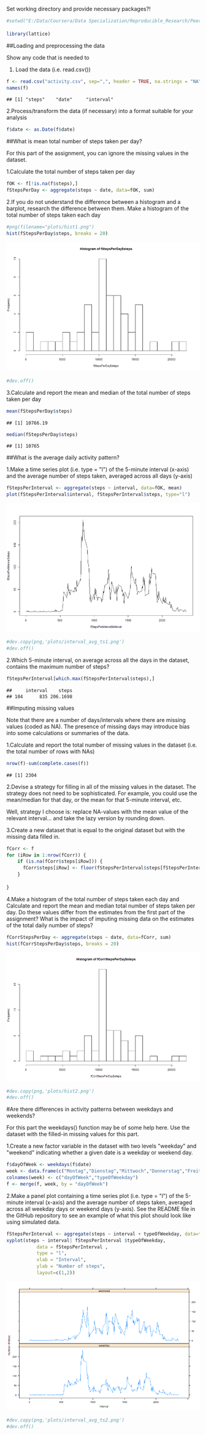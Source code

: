 Set working directory and provide necessary packages?!

```r
#setwd("E:/Data/Coursera/Data Specialization/Reproducible_Research/PeerAssessment1")

library(lattice)
```




##Loading and preprocessing the data

Show any code that is needed to

1. Load the data (i.e. read.csv())


```r
f <- read.csv("activity.csv", sep=",", header = TRUE, na.strings = "NA")
names(f)
```

```
## [1] "steps"    "date"     "interval"
```

2.Process/transform the data (if necessary) into a format suitable for your analysis

```r
f$date <- as.Date(f$date)
```

##What is mean total number of steps taken per day?

For this part of the assignment, you can ignore the missing values in the dataset.


1.Calculate the total number of steps taken per day

```r
fOK <- f[!is.na(f$steps),]
fStepsPerDay <- aggregate(steps ~ date, data=fOK, sum)
```

2.If you do not understand the difference between a histogram and a barplot, research the difference between them. Make a histogram of the total number of steps taken each day

```r
#png(filename="plots/hist1.png")
hist(fStepsPerDay$steps, breaks = 20)
```

![plot of chunk unnamed-chunk-5](plots/unnamed-chunk-5-1.png) 

```r
#dev.off()
```

3.Calculate and report the mean and median of the total number of steps taken per day

```r
mean(fStepsPerDay$steps)
```

```
## [1] 10766.19
```

```r
median(fStepsPerDay$steps)
```

```
## [1] 10765
```

##What is the average daily activity pattern?

1.Make a time series plot (i.e. type = "l") of the 5-minute interval (x-axis) and the average number of steps taken, averaged across all days (y-axis)

```r
fStepsPerInterval <- aggregate(steps ~ interval, data=fOK, mean)
plot(fStepsPerInterval$interval, fStepsPerInterval$steps, type="l")
```

![plot of chunk unnamed-chunk-7](plots/unnamed-chunk-7-1.png) 

```r
#dev.copy(png,'plots/interval_avg_ts1.png')
#dev.off()
```

2.Which 5-minute interval, on average across all the days in the dataset, contains the maximum number of steps?

```r
fStepsPerInterval[which.max(fStepsPerInterval$steps),]
```

```
##     interval    steps
## 104      835 206.1698
```

##Imputing missing values

Note that there are a number of days/intervals where there are missing values (coded as NA). The presence of missing days may introduce bias into some calculations or summaries of the data.

1.Calculate and report the total number of missing values in the dataset (i.e. the total number of rows with NAs)

```r
nrow(f)-sum(complete.cases(f))
```

```
## [1] 2304
```

2.Devise a strategy for filling in all of the missing values in the dataset. The strategy does not need to be sophisticated. For example, you could use the mean/median for that day, or the mean for that 5-minute interval, etc.

Well, strategy I choose is: replace NA-values with the mean value of the relevant interval... and take the lazy version by rounding down.

3.Create a new dataset that is equal to the original dataset but with the missing data filled in.

```r
fCorr <- f
for (iRow in 1:nrow(fCorr)) {
    if (is.na(fCorr$steps[iRow])) {
	  fCorr$steps[iRow] <- floor(fStepsPerInterval$steps[fStepsPerInterval$interval == fCorr$interval[iRow]])
    }

}
```

4.Make a histogram of the total number of steps taken each day and Calculate and report the mean and median total number of steps taken per day. Do these values differ from the estimates from the first part of the assignment? What is the impact of imputing missing data on the estimates of the total daily number of steps?

```r
fCorrStepsPerDay <- aggregate(steps ~ date, data=fCorr, sum)
hist(fCorrStepsPerDay$steps, breaks = 20)
```

![plot of chunk unnamed-chunk-11](plots/unnamed-chunk-11-1.png) 

```r
#dev.copy(png,'plots/hist2.png')
#dev.off()
```

#Are there differences in activity patterns between weekdays and weekends?

For this part the weekdays() function may be of some help here. Use the dataset with the filled-in missing values for this part.

1.Create a new factor variable in the dataset with two levels "weekday" and "weekend" indicating whether a given date is a weekday or weekend day.

```r
f$dayOfWeek <- weekdays(f$date)
week <- data.frame(c("Montag","Dienstag","Mittwoch","Donnerstag","Freitag","Samstag","Sonntag"), c("weekday","weekday","weekday","weekday","weekday","weekend","weekend"))
colnames(week) <- c("dayOfWeek","typeOfWeekday")
f <- merge(f, week, by = "dayOfWeek")
```

2.Make a panel plot containing a time series plot (i.e. type = "l") of the 5-minute interval (x-axis) and the average number of steps taken, averaged across all weekday days or weekend days (y-axis). See the README file in the GitHub repository to see an example of what this plot should look like using simulated data.

```r
fStepsPerInterval <- aggregate(steps ~ interval + typeOfWeekday, data=f, mean)
xyplot(steps ~ interval| fStepsPerInterval $typeOfWeekday, 
           data = fStepsPerInterval ,
           type = "l",
           xlab = "Interval",
           ylab = "Number of steps",
           layout=c(1,2))
```

![plot of chunk unnamed-chunk-13](plots/unnamed-chunk-13-1.png) 

```r
#dev.copy(png,'plots/interval_avg_ts2.png')
#dev.off()
```
